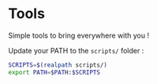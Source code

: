 # Tools

Simple tools to bring everywhere with you !

Update your PATH to the `scripts/` folder :

```sh
SCRIPTS=$(realpath scripts/)
export PATH=$PATH:$SCRIPTS
```

